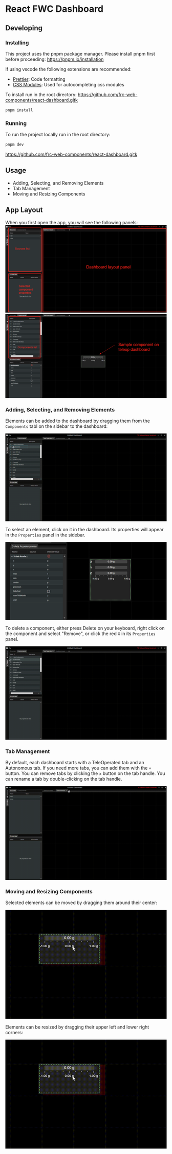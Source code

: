 # React FWC Dashboard

## Developing

### Installing

This project uses the pnpm package manager. Please install pnpm first before proceeding: https://pnpm.io/installation

If using vscode the following extensions are recommended:

- [Prettier](https://marketplace.visualstudio.com/items?itemName=esbenp.prettier-vscode): Code formatting
- [CSS Modules](https://marketplace.visualstudio.com/items?itemName=clinyong.vscode-css-modules): Used for autocompleting css modules

To install run in the root directory:
https://github.com/frc-web-components/react-dashboard.gitk

```bash
pnpm install
```

### Running

To run the project locally run in the root directory:

```bash
pnpm dev
```

https://github.com/frc-web-components/react-dashboard.gitk

## Usage

- Adding, Selecting, and Removing Elements
- Tab Management
- Moving and Resizing Components

## App Layout

When you first open the app, you will see the following panels:
![screen-layout-1](./docs/img/layout01.png)
![screen-layout-2](./docs/img/layout02.png)

### Adding, Selecting, and Removing Elements

Elements can be added to the dashboard by dragging them from the `Components` tabl on the sidebar to the dashboard:

![add-component](./docs/img/addComponent.gif)

To select an element, click on it in the dashboard. Its properties will appear in the `Properties` panel in the sidebar.

![selection](./docs/img/selection.png)

To delete a component, either press Delete on your keyboard, right click on the component and select "Remove", or click the red `X` in its `Properties` panel.

![remove](./docs/img/remove.gif)

### Tab Management

By default, each dashboard starts with a TeleOperated tab and an Autonomous tab. If you need more tabs, you can add them with the `+` button. You can remove tabs by clicking the `x` button on the tab handle. You can rename a tab by double-clicking on the tab handle.

![tabs](./docs/img/tabs.gif)

### Moving and Resizing Components

Selected elements can be moved by dragging them around their center:

![move](./docs/img/move.gif)

Elements can be resized by dragging their upper left and lower right corners:

![resize](./docs/img/move.gif)
